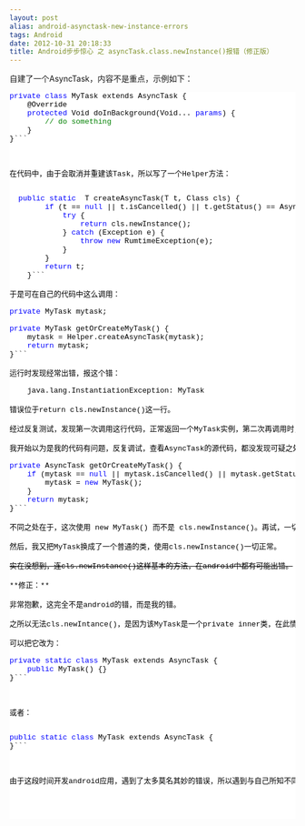 ```yaml
---
layout: post
alias: android-asynctask-new-instance-errors
tags: Android
date: 2012-10-31 20:18:33
title: Android步步惊心 之 asyncTask.class.newInstance()报错（修正版）
---
```


自建了一个AsyncTask，内容不是重点，示例如下：

<pre class="csharpcode"><span class="kwrd">private</span> <span class="kwrd">class</span> MyTask extends AsyncTask<Void, Integer, Void> {
    @Override
    <span class="kwrd">protected</span> Void doInBackground(Void... <span class="kwrd">params</span>) {
        <span class="rem">// do something</span>
    }
}```
<style type="text/css">

.csharpcode, .csharpcode pre
{
	font-size: small;
	color: black;
	font-family: consolas, "Courier New", courier, monospace;
	background-color: #ffffff;
	/*white-space: pre;*/
}
.csharpcode pre { margin: 0em; }
.csharpcode .rem { color: #008000; }
.csharpcode .kwrd { color: #0000ff; }
.csharpcode .str { color: #006080; }
.csharpcode .op { color: #0000c0; }
.csharpcode .preproc { color: #cc6633; }
.csharpcode .asp { background-color: #ffff00; }
.csharpcode .html { color: #800000; }
.csharpcode .attr { color: #ff0000; }
.csharpcode .alt 
{
	background-color: #f4f4f4;
	width: 100%;
	margin: 0em;
}
.csharpcode .lnum { color: #606060; }</style>
<p>在代码中，由于会取消并重建该Task，所以写了一个Helper方法：

<pre class="csharpcode">  <span class="kwrd">public</span> <span class="kwrd">static</span> <T extends AsyncTask> T createAsyncTask(T t, Class<T> cls) {
        <span class="kwrd">if</span> (t == <span class="kwrd">null</span> || t.isCancelled() || t.getStatus() == AsyncTask.Status.FINISHED) {
            <span class="kwrd">try</span> {
                <span class="kwrd">return</span> cls.newInstance();
            } <span class="kwrd">catch</span> (Exception e) {
                <span class="kwrd">throw</span> <span class="kwrd">new</span> RumtimeException(e);
            }
        }
        <span class="kwrd">return</span> t;
    }```

于是可在自己的代码中这么调用：

<pre class="csharpcode"><span class="kwrd">private</span> MyTask mytask;

<span class="kwrd">private</span> MyTask getOrCreateMyTask() {
    mytask = Helper.createAsyncTask(mytask);
    <span class="kwrd">return</span> mytask;
}```

运行时发现经常出错，报这个错：

    java.lang.InstantiationException: MyTask

错误位于return cls.newInstance()这一行。

经过反复测试，发现第一次调用这行代码，正常返回一个MyTask实例，第二次再调用时，就会报错。而且错误信息只能得到cls.newInstance()出错，再往里就是native代码，没法调了。

我开始以为是我的代码有问题，反复调试，查看AsyncTask的源代码，都没发现可疑之处。万般无奈之下，去掉了这个助手方法，而是直接写在getOrCreateMyTask()方法中：

<pre class="csharpcode"><span class="kwrd">private</span> AsyncTask getOrCreateMyTask() {
    <span class="kwrd">if</span> (mytask == <span class="kwrd">null</span> || mytask.isCancelled() || mytask.getStatus() == AsyncTask.Status.FINISHED) {
        mytask = <span class="kwrd">new</span> MyTask();
    }
    <span class="kwrd">return</span> mytask;
}```

不同之处在于，这次使用 new MyTask() 而不是 cls.newInstance()。再试，一切正常！再也没有出现那个错误了。

然后，我又把MyTask换成了一个普通的类，使用cls.newInstance()一切正常。

<strike>实在没想到，连cls.newInstance()这样基本的方法，在android中都有可能出错。</strike>

**修正：**

非常抱歉，这完全不是android的错，而是我的错。

之所以无法cls.newIntance()，是因为该MyTask是一个private inner类，在此情况下无法通过该方法创建。

可以把它改为：

<pre class="csharpcode"><span class="kwrd">private</span> <span class="kwrd">static</span> <span class="kwrd">class</span> MyTask extends AsyncTask<Void, Integer, Void> {
    <span class="kwrd">public</span> MyTask() {}
}```
<style type="text/css">
.csharpcode, .csharpcode pre
{
	font-size: small;
	color: black;
	font-family: consolas, "Courier New", courier, monospace;
	background-color: #ffffff;
	/*white-space: pre;*/
}
.csharpcode pre { margin: 0em; }
.csharpcode .rem { color: #008000; }
.csharpcode .kwrd { color: #0000ff; }
.csharpcode .str { color: #006080; }
.csharpcode .op { color: #0000c0; }
.csharpcode .preproc { color: #cc6633; }
.csharpcode .asp { background-color: #ffff00; }
.csharpcode .html { color: #800000; }
.csharpcode .attr { color: #ff0000; }
.csharpcode .alt 
{
	background-color: #f4f4f4;
	width: 100%;
	margin: 0em;
}
.csharpcode .lnum { color: #606060; }</style>

或者：

<pre class="csharpcode"><span class="kwrd">public</span> <span class="kwrd">static</span> <span class="kwrd">class</span> MyTask extends AsyncTask<Void, Integer, Void> {
}```
<style type="text/css">
.csharpcode, .csharpcode pre
{
	font-size: small;
	color: black;
	font-family: consolas, "Courier New", courier, monospace;
	background-color: #ffffff;
	/*white-space: pre;*/
}
.csharpcode pre { margin: 0em; }
.csharpcode .rem { color: #008000; }
.csharpcode .kwrd { color: #0000ff; }
.csharpcode .str { color: #006080; }
.csharpcode .op { color: #0000c0; }
.csharpcode .preproc { color: #cc6633; }
.csharpcode .asp { background-color: #ffff00; }
.csharpcode .html { color: #800000; }
.csharpcode .attr { color: #ff0000; }
.csharpcode .alt 
{
	background-color: #f4f4f4;
	width: 100%;
	margin: 0em;
}
.csharpcode .lnum { color: #606060; }</style>

由于这段时间开发android应用，遇到了太多莫名其妙的错误，所以遇到与自己所知不同的问题时，会首先想到是android有bug。以后要更加谨慎一些。

